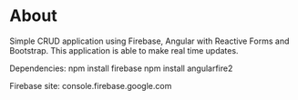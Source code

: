 # About

Simple CRUD application using Firebase, Angular with Reactive Forms and Bootstrap. This application is able to make real time updates.

Dependencies:
npm install firebase
npm install angularfire2

Firebase site:
console.firebase.google.com
